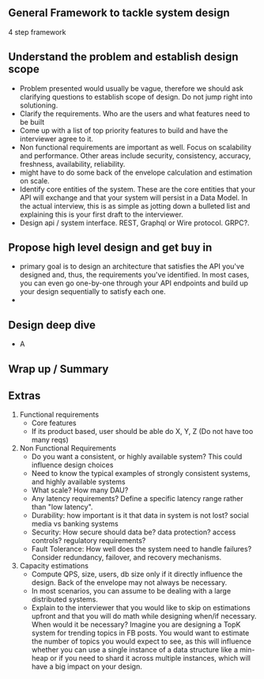 ## General Framework to tackle system design
4 step framework

## Understand the problem and establish design scope
* Problem presented would usually be vague, therefore we should ask clarifying questions to establish scope of design. Do not jump right into solutioning.
* Clarify the requirements. Who are the users and what features need to be built
* Come up with a list of top priority features to build and have the interviewer agree to it.
* Non functional requirements are important as well. Focus on scalability and performance. Other areas include security, consistency, accuracy, freshness, availability, reliability.
* might have to do some back of the envelope calculation and estimation on scale.
* Identify core entities of the system.  These are the core entities that your API will exchange and that your system will persist in a Data Model. In the actual interview, this is as simple as jotting down a bulleted list and explaining this is your first draft to the interviewer.
* Design api / system interface. REST, Graphql or Wire protocol. GRPC?.

## Propose high level design and get buy in 
* primary goal is to design an architecture that satisfies the API you've designed and, thus, the requirements you've identified. In most cases, you can even go one-by-one through your API endpoints and build up your design sequentially to satisfy each one.
* 
## Design deep dive
* A
## Wrap up / Summary

## Extras
1. Functional requirements
    - Core features
    - If its product based, user should be able do X, Y, Z (Do not have too many reqs)
2. Non Functional Requirements
    - Do you want a consistent, or highly available system? This could influence design choices
    - Need to know the typical examples of strongly consistent systems, and highly available systems
    - What scale? How many DAU?
    - Any latency requirements? Define a specific latency range rather than "low latency".
    - Durability: how important is it that data in system is not lost? social media vs banking systems
    - Security: How secure should data be? data protection? access controls? regulatory requirements?
    - Fault Tolerance: How well does the system need to handle failures? Consider redundancy, failover, and recovery mechanisms.
3. Capacity estimations 
    - Compute QPS, size, users, db size only if it directly influence the design. Back of the envelope may not always be necessary.
    - In most scenarios, you can assume to be dealing with a large distributed systems.
    - Explain to the interviewer that you would like to skip on estimations upfront and that you will do math while designing when/if necessary. When would it be necessary? Imagine you are designing a TopK system for trending topics in FB posts. You would want to estimate the number of topics you would expect to see, as this will influence whether you can use a single instance of a data structure like a min-heap or if you need to shard it across multiple instances, which will have a big impact on your design.


